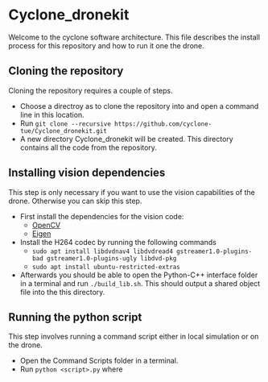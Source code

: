 # Cyclone_dronekit
Welcome to the cyclone software architecture. This file describes the install process for this repository and how to run it one the drone.


## Cloning the repository
Cloning the repository requires a couple of steps.
* Choose a directroy as to clone the repository into and open a command line in this location.
* Run `git clone --recursive https://github.com/cyclone-tue/Cyclone_dronekit.git`
* A new directory Cyclone_dronekit will be created. This directory contains all the code from the repository.

## Installing vision dependencies
This step is only necessary if you want to use the vision capabilities of the drone. Otherwise you can skip this step.
* First install the dependencies for the vision code:
  * [OpenCV](https://opencv.org/)
  * [Eigen](http://eigen.tuxfamily.org/index.php?title=Main_Page)
* Install the H264 codec by running the following commands
  * `sudo apt install libdvdnav4 libdvdread4 gstreamer1.0-plugins-bad gstreamer1.0-plugins-ugly libdvd-pkg`
  * `sudo apt install ubuntu-restricted-extras` 
* Afterwards you should be able to open the Python-C++ interface folder in a terminal and run `./build_lib.sh`. This should output a shared object file into the this directory.

## Running the python script
This step involves running a command script either in local simulation or on the drone.
* Open the Command Scripts folder in a terminal.
* Run `python <script>.py` where <script> is the name of the script you want to run. This runs the command script in a local simulation. Append `--connect 127.0.0.1:14000` to the script to run it on the drone from the jetson.


## Running the script in simulation
* Install Gazebo and ROS following https://github.com/khancyr/ardupilot_gazebo.

* Type `sim_vehicle.py -v ArduCopter -f gazebo-iris --map --console`.
* In a new terminal, type `gazebo --verbose worlds/iris_arducopter_runway.world` in the terminal.

* In a new terminal, type `python <my_script.py> --connect=<gazebo_ip>`, where <gazebo_ip> is the code indicated by `--out` in the gazebo terminal. For example
`python onehoop.py --connect=127.0.0.1:14550 --simulate=True`.

* type `mode guided`.
* type `arm throttle`. It may disarm when you wait for a while.
* type `takeoff <height>`.

* press a key and enter in the python scripts terminal to awake the script.